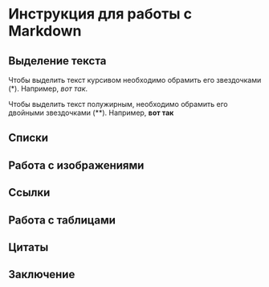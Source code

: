 # Инструкция для работы с Markdown 

## Выделение текста 

Чтобы выделить текст курсивом необходимо обрамить его звездочками 
(*). Например, *вот так*.

Чтобы выделить текст полужирным, необходимо обрамить его двойными звездочками (**). 
Например, **вот так**

## Списки

## Работа с изображениями

## Ссылки

## Работа с таблицами

## Цитаты

## Заключение